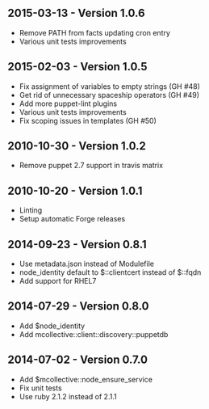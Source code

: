 ## 2015-03-13 - Version 1.0.6

- Remove PATH from facts updating cron entry
- Various unit tests improvements

## 2015-02-03 - Version 1.0.5

- Fix assignment of variables to empty strings (GH #48)
- Get rid of unnecessary spaceship operators (GH #49)
- Add more puppet-lint plugins
- Various unit tests improvements
- Fix scoping issues in templates (GH #50)

## 2010-10-30 - Version 1.0.2

- Remove puppet 2.7 support in travis matrix

## 2010-10-20 - Version 1.0.1

- Linting
- Setup automatic Forge releases

## 2014-09-23 - Version 0.8.1

- Use metadata.json instead of Modulefile
- node_identity default to $::clientcert instead of $::fqdn
- Add support for RHEL7

## 2014-07-29 - Version 0.8.0

- Add $node_identity
- Add mcollective::client::discovery::puppetdb

## 2014-07-02 - Version 0.7.0

- Add $mcollective::node_ensure_service
- Fix unit tests
- Use ruby 2.1.2 instead of 2.1.1

